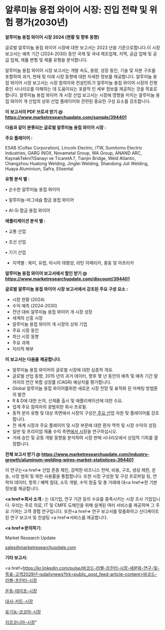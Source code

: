 # 알루미늄 용접 와이어 시장: 진입 전략 및 위험 평가(2030년)

<strong>알루미늄 용접 와이어 시장 2024 (현황 및 향후 동향)</strong>

글로벌 알루미늄 용접 와이어 시장에 대한 보고서는 2023 년을 기준으로합니다.이 시장 보고서는 예측 기간 (2024-2030) 동안 국제 및 국내 제조업체, 지역, 공급 업체 및 공급 업체, 제품 변형 및 제품 유형을 분석합니다.

알루미늄 용접 와이어 시장 보고서는 개발 속도, 용량, 성장 동인, 기술 및 자본 구조를 포함하여 과거, 현재 및 미래 시장 동향에 대한 자세한 정보를 제공합니다. 알루미늄 용접 와이어 시장 보고서는 시장 참여자와 컨설턴트가 알루미늄 용접 와이어 시장의 진행중인 시나리오를 이해하는 데 도움이되는 포괄적 인 세부 정보를 제공하는 것을 목표로합니다. 알루미늄 용접 와이어 개 시장 산업 보고서는 시장에 영향을 미치는 알루미늄 용접 와이어 개 산업의 상위 산업 플레이어와 관련된 중요한 구성 요소를 강조합니다.



<strong>이 보고서의 PDF 브로셔 받기 @ <a href=https://www.marketresearchupdate.com/sample/394401>https://www.marketresearchupdate.com/sample/394401</a></strong>



<strong>다음과 같이 분류되는 글로벌 알루미늄 용접 와이어 시장 :</strong>



<strong>주요 플레이어 :</strong>

ESAB (Colfax Corporation), Lincoln Electric, ITW, Sumitomo Electric Industries, GARG INOX, Novametal Group, WA Group, ANAND ARC, KaynakTekni?iSanayi ve TicaretA.?, Tianjin Bridge, Weld Atlantic, Changzhou Huatong Welding, Jinglei Welding, Shandong Juli Welding, Huaya Aluminium, Safra, Elisental



<strong>유형 분석 별 :</strong>

• 순수한 알루미늄 용접 와이어

• 알루미늄-마그네슘 합금 용접 와이어

• Al-Si 합금 용접 와이어



<strong>애플리케이션 분석 별 :</strong>

• 교통 산업

• 조선 산업

• 기기 산업

<ul>
  <li>지역별 : 북미, 유럽, 아시아 태평양, 라틴 아메리카, 중동 및 아프리카</li>
</ul>


<strong>알루미늄 용접 와이어 보고서에서 할인 받기 @ <a href=https://www.marketresearchupdate.com/discount/394401>https://www.marketresearchupdate.com/discount/394401</a></strong>



<strong>글로벌 알루미늄 용접 와이어 시장 보고서에서 강조된 주요 구성 요소 :</strong>
<ul>
  <li>시장 현황 (2024)</li>
  <li>수익 예측 (2024-2030)</li>
  <li>전년 대비 알루미늄 용접 와이어 개 시장 성장</li>
  <li>세계의 신흥 시장</li>
  <li>알루미늄 용접 와이어 개 시장의 상위 기업</li>
  <li>주요 시장 동인</li>
  <li>최신 시장 동향</li>
  <li>주요 과제</li>
  <li>지리적 해부</li>
</ul>


<strong>이 보고서는 다음을 제공합니다.</strong>
<ul>
  <li>알루미늄 용접 와이어의 글로벌 시장에 대한 심층적 개요.</li>
  <li>글로벌 산업 동향, 2015 년의 과거 데이터, 향후 몇 년 동안의 예측 및 예측 기간 말까지의 연간 복합 성장률 (CAGR) 예상치를 평가합니다.</li>
  <li>Global 알루미늄 용접 와이어를위한 새로운 시장 전망 및 표적화 된 마케팅 방법론의 발견</li>
  <li>R &amp; D에 대한 논의, 신제품 출시 및 애플리케이션에 대한 수요.</li>
  <li>업계 주요 참여자의 광범위한 회사 프로필.</li>
  <li>동적 분자 유형 및 대상 측면에서 시장의 구성은<a href=> 주요 산</a>업 자원 및 플레이어를 강조합니다.</li>
  <li>전 세계 시장과 주요 플레이어 및 시장 부문에 대한 환자 역학 및 시장 수익의 성장.</li>
  <li>일반 및 프리미엄 제품 수익 측면<a href=>에서 시</a>장을 연구하십시오.</li>
  <li>거래 승인 및 공동 개발 동향을 분석하여 시장 판매 시나리오에서 상업적 기회를 결정합니다.</li>
</ul>



<strong>전체 보고서 받기 @ <a href=https://www.marketresearchupdate.com/industry-growth/aluminum-welding-wires-market-statistices-394401>https://www.marketresearchupdate.com/industry-growth/aluminum-welding-wires-market-statistices-394401</a></strong>

이 연구는<a href=> 산업 존중</a> 체인, 강력한 비즈니스 전략, 비용, 구조, 생성 제한, 운송, 시장 범위 및 제한 사용률을 통합합니다. 또한 시장 구성원 및 구성 프로파일 링, 연락처 데이터, 항목 / 혜택 침대, 소득 개발, 수익 창출 및 총 거래에 대<a href=>한 기본 </a>정보를 제공합니다.



<strong><a href=>회사 소</a>개 :</strong>
는 대기업, 연구 기관 등의 수요를 충족시키는 시장 조사 기업입니다. 우리는 주로 의료, IT 및 CMFE 도메인을 위해 설계된 여러 서비스를 제공하며 그 주요 기여는 고객 경험 연구입니다. 또한<a href=> 연구 보</a>고서를 맞춤화하고 신디케이트 된 연구 보고서 및 컨설팅 <a href=>서비스</a>를 제공합니다.



<strong><a href=>문의하기:</a></strong>

Market Research Update

sales@marketresearchupdate.com



<strong>기타 보고서:</strong>

<a href=https://kr.linkedin.com/pulse/바코드-라벨-프린터-시장-세분화-연구-및-목표-고객2029년-isdailynews?trk=public_post_feed-article-content>바코드-라벨-프린터-시장</a>

<a href=https://www.linkedin.com/pulse/운동-테이프-시장-동향-및-성장-전망-market-matrix-musings-analysis/>운동-테이프-시장</a>

<a href=https://www.linkedin.com/pulse/대사-카트-시장-동향-및-성장-전망-survey-savvy-insights-360-analysis-9h67f/>대사-카트-시장</a>

<a href=https://www.linkedin.com/pulse/유기농-코코아-시장-경쟁-분석-및-성장-잠재력-2029-consumer-connection-compendium-ana-wnljf/>유기농-코코아-시장</a>

<a href=https://www.linkedin.com/pulse/지르코니아-시장-진입-전략-및-위험-평가2030년-consumer-connection-compendium-ana-oa0cf/>지르코니아-시장</a>"
